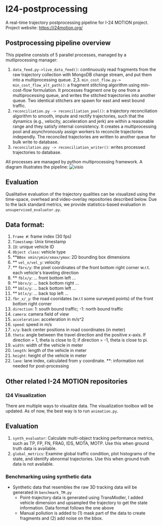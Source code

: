 # I24-postprocessing

A real-time trajectory postprocessing pipeline for I-24 MOTION project.
Project website: https://i24motion.org/


## Postprocessing pipeline overview

This pipeline consists of 5 parallel processes, managed by a mutliprocessing manager:
1. `data_feed.py->live_data_feed()`: continuously read fragments from the raw trajectory collection with MongoDB change stream, and put them into a multiprocessing queue.
2,3. `min_cost_flow.py-> min_cost_flow_alt_path()`: a fragment stitching algorithm using min-cost-flow formulation. It processes fragment one by one from a multiprocessing queue, and writes the stitched trajectories into another queue. Two identical stitchers are spawn for east and west bound traffic.
4. `reconciliation.py -> reconciliation_pool()`: a trajectory reconciliation algorithm to smooth, impute and rectify trajectories, such that the dynamics (e.g., velocity, acceleration and jerk) are within a reasonable range and they satisfy internal consistency. It creates a multiprocessing pool and asynchronously assign workers to reconcile trajectories independly. The reconciled trajectories are written to another queue for bulk write to database.
5. `reconcilation.ppy -> reconciliation_writer()`: writes processed trajectories to database.

All processes are managed by python multiprocessing framework. A diagram illustrates the pipeline:
![visio](https://user-images.githubusercontent.com/30248823/180301065-05b13405-6627-4215-bf38-d94d8587531e.png)



## Evaluation
Qualitative evaluation of the trajectory qualities can be visualized using the time-space, overhead and video-overlay repositories described below.
Due to the lack standard metrics, we provide statistics-based evaluation in `unsupervised_evaluator.py`.

## Data format: 
1. `Frame #`: frame index (30 fps)
2. `Timestamp`: Unix timestamp
3. `ID`: unique vehicle ID
4. `Object class`: vehicle type
5. **`BBox xmin/ymin/xmax/ymax`: 2D bounding box dimensions
6. ** `vel_x/vel_y`: velocity
7. ** `fbrx/y`: the pixel coordinates of the front bottom right corner w.r.t. each vehicle's traveling direction
8. ** `fblx/y`: ... front bottom left ...
9. ** `bbrx/y`: ... back bottom right ...
10. ** `bblx/y`: ... back bottom left ...
11. ** `btlx/y`: ... back top left ...
13. `fbr_x/_y`: the road cooridates (w.r.t some surveyed points) of the front bottom right corner
14. `direction`: 1: south bound traffic; -1: north bound traffic
15. `camera`: camera field of view
16. `acceleration`: acceleration in m/s^2
17. `speed`: speed in m/s
18. `x/y`: back center positions in road coordinates (in meter)
19. `theta`: angle between the travel direction and the positive x-axis. If direction = 1, theta is close to 0; if direction = -1, theta is close to pi.
20. `width`: width of the vehicle in meter
21. `length`: length of the vehicle in meter
22. `height`: height of the vehicle in meter
23. `lane`: lane index, calculated from y coordinate.
**: information not needed for post-processing

## Other related I-24 MOTION repositories
### I24 Visualization
There are multiple ways to visualize data. The visualization toolbox will be updated. As of now, the best way is to run `animation.py`.

## Evaluation
1. `synth_evaluator`: Calculate multi-object tracking performance metrics, such as TP, FP, FN, FRAG, IDS, MOTA, MOTP. Use this when ground truth data is available.
2. `global_metrics`: Examine global traffic condition, plot histograms of the state, and identify abnormal trajectories. Use this when ground truth data is not available.

### Benchmarking using synthetic data
- Synthetic data that resembles the raw 3D tracking data will be generated in `benchmark_TM.py`
    - Point-trajectory data is generated using TransModler, I added vehicle dimension and upsampled the trajectory to get the state information. Data format follows the one above
    - Manual pollution is added to (1) mask part of the data to create fragments and (2) add noise on the bbox.

